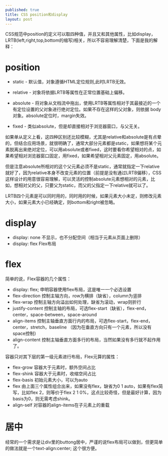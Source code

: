 ```yaml
---
published: true
title: CSS position和display
layout: post
---
```

CSS规范中position的定义可以取四种值，并且又和其他属性，比如display，LRTB(left,right,top,bottom的缩写)相关，所以不容易理解清楚，下面是我的解释：

# position

* static - 默认值，对象遵循HTML定位规则,此时LRTB无效。 

* relative - 对象将依据LRTB等属性在正常位置基础上偏移。

* absolute - 将对象从文档流中拖出，使用LRTB等属性相对于其最接近的一个有定位设置的父对象进行绝对定位。如果不存在这样的父对象，则依据 body 对象。absolute定位时，margin失效。

* fixed - 类似absolute，但是却直接相对于浏览器窗口，与父无关。

如果单从定义上看，这四种区别还比较模糊，尤其是relative和absolute是有点晕的，但结合应用场景，就很明确了，通常大部分元素都是static，如果想将某个元素脱离出来绝对定位，可以用absolute或者fixed，这时要看你希望相对的点，如果希望相对浏览器窗口固定，用fixed，如果希望相对父元素固定，用absolute。

但是注意absolute所相对的这个父元素必须不是static，通常就指定一下relative就好了，因为relative本身不改变元素的位置（前提是没有通过LRTB偏移），CSS这样设计的用意很容易理解，可以灵活的控制absolute元素想相对的元素，比如，想相对父的父，只要父为static，而父的父指定一下relative就可以了。

LRTB四个元素是可以同时用的，同时用的时候，如果元素大小未定，则修改元素大小，如果元素大小已经确定，则bottom和right被忽略。

# display

* display: none 不显示，也不分配空间（相当于元素从页面上删除）
* display: flex Flex布局

# flex

简单的说，Flex容器的几个属性：
* display: flex; 申明容器使用flex布局，这是唯一一个必选设置
* flex-direction 控制主轴方向，row为横排（缺省），column为竖排
* flex-wrap 控制主轴方向溢出如何处理，缺省为滚动，wrap则折行
* justify-content 控制主轴的布局，可选flex-start（缺省），flex-end，center，space-between，space-around
* align-items 控制主轴垂直方面行内的布局，可选flex-start，flex-end，center，stretch，baseline （因为在垂直方向只有一个元素，所以没有space控制）
* align-content 控制主轴垂直方面多行的布局，当然如果没有多行就不起作用了。

容器只对其下层的第一级元素进行布局，Flex元算的属性：
* flex-grow 容器大于元素时，额外空间占比
* flex-shink 容器大于元素时，收缩空间占比
* flex-basis 初始元素大小，可以为auto
* flex 由上面三个属性组合出来，如果没有flex，缺省为0 1 auto，如果有flex简写，比如flex 2，则等价于flex 2 1 0%，这点比较奇怪，但是最好计算，因为basis为0，则无需考虑shink。
* align-self 对容器的align-items在子元素上的重载
# 居中

经常的一个需求是让div里的buttong居中，严谨的说flex布局可以做到，但更简单的做法就是一个text-align:center; 这个很方便。